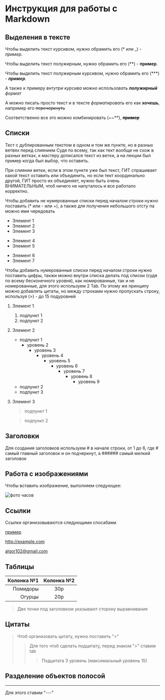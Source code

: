 # Инструкция для работы с Markdown

## Выделения в тексте

Чтобы выделить текст курсивом, нужно обрамить его (* или _) - *пример*.

Чтобы выделить текст полужирным, нужно обрамить его (**) - **пример**.

Чтобы выделить текст полужирным курсивом, нужно обрамить его (***) - ***пример***.

А также к примеру _внтутри курсива можно использовать **полужирный** формат_

А можно писать просто текст и в тексте _форматировать_ его как **хочешь**, например его ~~перечеркнуть~~

Соответственно все это можно комбинировать (~~**), ~~**пример**~~

## Списки
Тест с дублированным текстом в одном и том же пункте, но в разных ветвях перед слиянием
Судя по всему, так как тект вообще не схож в разных ветках, к мастеру дописался текст из ветки, а на лекции был пример когда был выбор, что оставить.

При слиянии ветки, если в этом пункте уже был текст, ГИТ спрашивает какой текст оставить или объединить, но если тект координально другой, ГИТ просто их объединяет, нужно быть очень ВНИМАТЕЛЬНЫМ, чтоб ничего не напуталось и все работало корректно.

Чтобы добавить не нумерованные списки перед началом строки нужно поставить (* или - или +), а также для получения небольшого отсту па можно ими чередовать

- Элемент 1
- Элемент 2
- Элемент 3

* Элемент 4
* Элемент 5

- Элемент 6
- Элемент 7

Чтобы добавить нумерованные списки перед началом строки нужно поставить цифры, такжи можно внутри списка делать под списки (судя по всему бесконечного уровня), как номированные, так и не номерованные, для этого используем 2 Tab. По этому же принципу можно добавлять цитаты, но между строками нужно пропускать строку, используя (>) - до 15 подуровней

1. Элемент 1
   1. подпункт 1
   2. подпункт 2
2. Элемент 2
   - подпункт 1
     - уровень 2
       - уровень 3
         - уровень 4
           - уровень 5
             - уровень 6
               - уровень 7
                 - уровень 8
                   - уровень 9
   - подпункт 2
   - подпункт 3
3. Элемент 3

   > подпункт 1

   > подпункт 2

## Заголовки

Для создания заголовков используем # в начале строки, от 1 до 6, где # самый главный заголовок и он подчеркнут, а ###### самый мелкий заголовок

## Работа с изображениями

Чтобы вставить изображение, выполняем следующее:

![фото часов](mantana.png "Для модели Монтана")

## Ссылки
Ссылки организовываются следующими спосабами

[пример](http://example.com/ "Необязательная подсказка")

<http://example.com>

<algor102@gmail.com>

## Таблицы
| Колонка №1 | Колонка №2 |
| ---------: | :--------: |
|   Помидоры |    30р     |
|     Огурцы |    20р     |

> Две точки под заголовком указывают сторону выравнивания

## Цитаты
> Чтоб организовать цитату, нужно поставить ">"
>> Для того чтоб сделать подцитату, перед знаком ">" ставим tab 
>>> Подцитата 3 уровень (максимаоьный уровень 15)

## Разделение объектов полосой
---

Для этого ставим "---"








